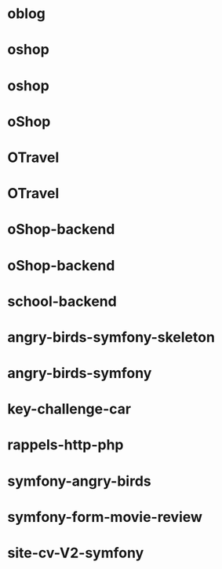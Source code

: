 # oblog
# oshop
# oshop
# oShop
# OTravel
# OTravel
# oShop-backend
# oShop-backend
# school-backend
# angry-birds-symfony-skeleton
# angry-birds-symfony
# key-challenge-car
# rappels-http-php
# symfony-angry-birds
# symfony-form-movie-review
# site-cv-V2-symfony
